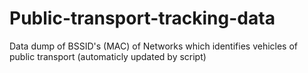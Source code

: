 # Public-transport-tracking-data
Data dump of BSSID's (MAC) of Networks which identifies vehicles of public transport (automaticly updated by script)
